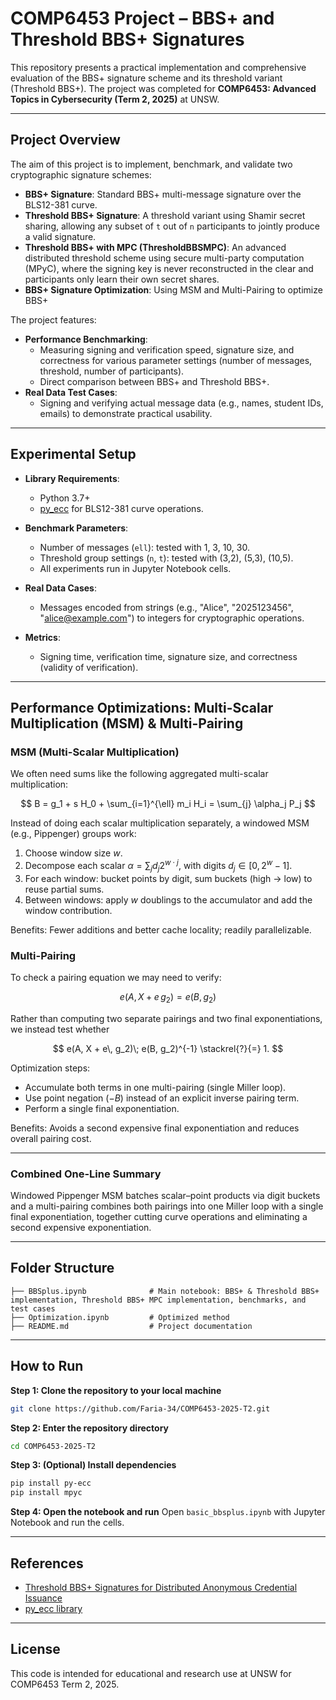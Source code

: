 # COMP6453 Project – BBS+ and Threshold BBS+ Signatures

This repository presents a practical implementation and comprehensive evaluation of the BBS+ signature scheme and its threshold variant (Threshold BBS+). The project was completed for **COMP6453: Advanced Topics in Cybersecurity (Term 2, 2025)** at UNSW.

---

## Project Overview

The aim of this project is to implement, benchmark, and validate two cryptographic signature schemes:

- **BBS+ Signature**: Standard BBS+ multi-message signature over the BLS12-381 curve.
- **Threshold BBS+ Signature**: A threshold variant using Shamir secret sharing, allowing any subset of `t` out of `n` participants to jointly produce a valid signature.
- **Threshold BBS+ with MPC (ThresholdBBSMPC)**: An advanced distributed threshold scheme using secure multi-party computation (MPyC), where the signing key is never reconstructed in the clear and participants only learn their own secret shares.
- **BBS+ Signature Optimization**: Using MSM and Multi-Pairing to optimize BBS+

The project features:

- **Performance Benchmarking**: 
  - Measuring signing and verification speed, signature size, and correctness for various parameter settings (number of messages, threshold, number of participants).
  - Direct comparison between BBS+ and Threshold BBS+.
- **Real Data Test Cases**: 
  - Signing and verifying actual message data (e.g., names, student IDs, emails) to demonstrate practical usability.

---

## Experimental Setup

- **Library Requirements**:
  - Python 3.7+
  - [py_ecc](https://github.com/ethereum/py_ecc) for BLS12-381 curve operations.

- **Benchmark Parameters**:
  - Number of messages (`ell`): tested with 1, 3, 10, 30.
  - Threshold group settings (`n`, `t`): tested with (3,2), (5,3), (10,5).
  - All experiments run in Jupyter Notebook cells.

- **Real Data Cases**:
  - Messages encoded from strings (e.g., "Alice", "2025123456", "alice@example.com") to integers for cryptographic operations.

- **Metrics**:
  - Signing time, verification time, signature size, and correctness (validity of verification).

---

## Performance Optimizations: Multi-Scalar Multiplication (MSM) & Multi-Pairing

### MSM (Multi-Scalar Multiplication)
We often need sums like the following aggregated multi-scalar multiplication:

$$
B = g_1 + s H_0 + \sum_{i=1}^{\ell} m_i H_i = \sum_{j} \alpha_j P_j
$$

Instead of doing each scalar multiplication separately, a windowed MSM (e.g., Pippenger) groups work:

1. Choose window size $w$.
2. Decompose each scalar $\alpha = \sum_j d_j 2^{w\cdot j}$, with digits $d_j \in [0, 2^w - 1]$.
3. For each window: bucket points by digit, sum buckets (high → low) to reuse partial sums.
4. Between windows: apply $w$ doublings to the accumulator and add the window contribution.

Benefits: Fewer additions and better cache locality; readily parallelizable.

### Multi-Pairing
To check a pairing equation we may need to verify:

$$
e(A, X + e\, g_2) = e(B, g_2)
$$

Rather than computing two separate pairings and two final exponentiations, we instead test whether

$$
e(A, X + e\, g_2)\; e(B, g_2)^{-1} \stackrel{?}{=} 1.
$$

Optimization steps:
- Accumulate both terms in one multi-pairing (single Miller loop).
- Use point negation ($-B$) instead of an explicit inverse pairing term.
- Perform a single final exponentiation.

Benefits: Avoids a second expensive final exponentiation and reduces overall pairing cost.

---

### Combined One-Line Summary
Windowed Pippenger MSM batches scalar–point products via digit buckets and a multi-pairing combines both pairings into one Miller loop with a single final exponentiation, together cutting curve operations and eliminating a second expensive exponentiation.

---

## Folder Structure

```
├── BBSplus.ipynb              # Main notebook: BBS+ & Threshold BBS+ implementation, Threshold BBS+ MPC implementation, benchmarks, and test cases
├── Optimization.ipynb         # Optimized method
├── README.md                  # Project documentation
```

---

## How to Run

**Step 1: Clone the repository to your local machine**
```bash
git clone https://github.com/Faria-34/COMP6453-2025-T2.git
```

**Step 2: Enter the repository directory**
```bash
cd COMP6453-2025-T2
```

**Step 3: (Optional) Install dependencies**
```bash
pip install py-ecc
pip install mpyc
```

**Step 4: Open the notebook and run**
Open `basic_bbsplus.ipynb` with Jupyter Notebook and run the cells.

---

## References

- [Threshold BBS+ Signatures for Distributed Anonymous Credential Issuance](https://eprint.iacr.org/2023/602)
- [py_ecc library](https://github.com/ethereum/py_ecc)

---

## License

This code is intended for educational and research use at UNSW for COMP6453 Term 2, 2025.